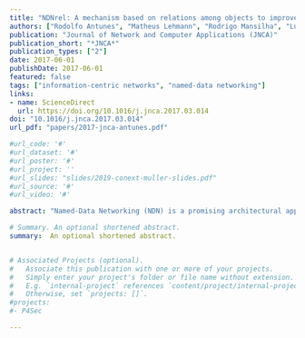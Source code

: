 ```yaml
---
title: "NDNrel: A mechanism based on relations among objects to improve the performance of NDN"
authors: ["Rodolfo Antunes", "Matheus Lehmann", "Rodrigo Mansilha", "Luciano P Gaspary", "Marinho Barcellos"]
publication: "Journal of Network and Computer Applications (JNCA)"
publication_short: "*JNCA*"
publication_types: ["2"]
date: 2017-06-01
publishDate: 2017-06-01
featured: false
tags: ["information-centric networks", "named-data networking"]
links:
- name: ScienceDirect
  url: https://doi.org/10.1016/j.jnca.2017.03.014
doi: "10.1016/j.jnca.2017.03.014"
url_pdf: "papers/2017-jnca-antunes.pdf"

#url_code: '#'
#url_dataset: '#'
#url_poster: '#'
#url_project: ''
#url_slides: "slides/2019-conext-muller-slides.pdf"
#url_source: '#'
#url_video: '#'

abstract: "Named-Data Networking (NDN) is a promising architectural approach that focuses on the efficient distribution of data objects. Each of these objects represents an individual piece of content that is uniquely named and can be cached by network nodes. Recent work on Information-Centric Networking (ICN) explores new uses of the data object concept to enable advanced applications based on content distribution. Such work includes the use of metadata and manifests to describe contents as sets of multiple correlated objects. In this paper, we extend our previous work on a model and a backward-compatible mechanism, named NDNrel, that allows publishers to distribute contents as related objects. The new version of NDNrel reduces the cost of distributing relation information to clients by leveraging the usage of metadata and manifests on ICN architectures. Also, it considers additional aspects such as the authentication of relations and data that comprise the content. The evaluation of NDNrel is revisited and extended to analyze the performance and overhead caused by the usage of the proposed relation model in two scenarios: distribution of multimedia and Web content. Results demonstrate that using NDNrel to structure the contents as objects and relations outperforms default NDN, reducing the average client download time and the global network traffic in at least 28% and 34% respectively."

# Summary. An optional shortened abstract.
summary:  An optional shortened abstract.


# Associated Projects (optional).
#   Associate this publication with one or more of your projects.
#   Simply enter your project's folder or file name without extension.
#   E.g. `internal-project` references `content/project/internal-project/index.md`.
#   Otherwise, set `projects: []`.
#projects:
#- P4Sec

---
```



